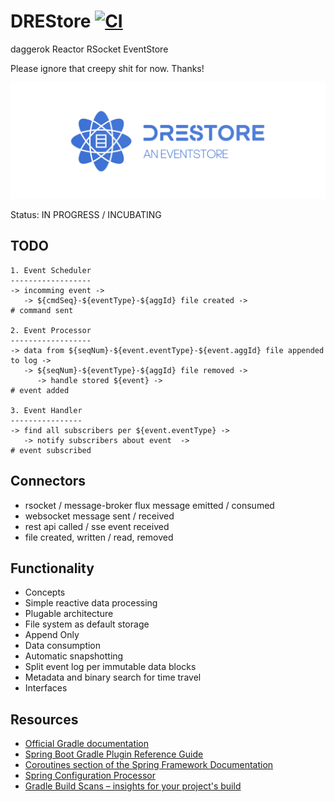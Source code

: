 # DREStore [![CI](https://github.com/daggerok/drestore/workflows/CI/badge.svg)](https://github.com/daggerok/drestore/actions?query=workflow%3ACI)
daggerok Reactor RSocket EventStore

Please ignore that creepy shit for now. Thanks!

![logo](logos/logo-009.png)

Status: IN PROGRESS /  INCUBATING

## TODO


```
1. Event Scheduler
------------------
-> incomming event ->
   -> ${cmdSeq}-${eventType}-${aggId} file created ->
# command sent

2. Event Processor
------------------
-> data from ${seqNum}-${event.eventType}-${event.aggId} file appended to log ->
   -> ${seqNum}-${eventType}-${aggId} file removed ->
      -> handle stored ${event} ->
# event added

3. Event Handler
----------------
-> find all subscribers per ${event.eventType} ->
   -> notify subscribers about event  ->
# event subscribed
```

## Connectors

* rsocket / message-broker flux message emitted / consumed
* websocket message sent / received
* rest api called / sse event received 
* file created, written / read, removed

## Functionality
* Concepts
* Simple reactive data processing
* Plugable architecture
* File system as default storage
* Append Only
* Data consumption
* Automatic snapshotting
* Split event log per immutable data blocks
* Metadata and binary search for time travel
* Interfaces

## Resources

* [Official Gradle documentation](https://docs.gradle.org)
* [Spring Boot Gradle Plugin Reference Guide](https://docs.spring.io/spring-boot/docs/2.2.6.RELEASE/gradle-plugin/reference/html/)
* [Coroutines section of the Spring Framework Documentation](https://docs.spring.io/spring/docs/5.2.5.RELEASE/spring-framework-reference/languages.html#coroutines)
* [Spring Configuration Processor](https://docs.spring.io/spring-boot/docs/2.2.6.RELEASE/reference/htmlsingle/#configuration-metadata-annotation-processor)
* [Gradle Build Scans – insights for your project's build](https://scans.gradle.com#gradle)
